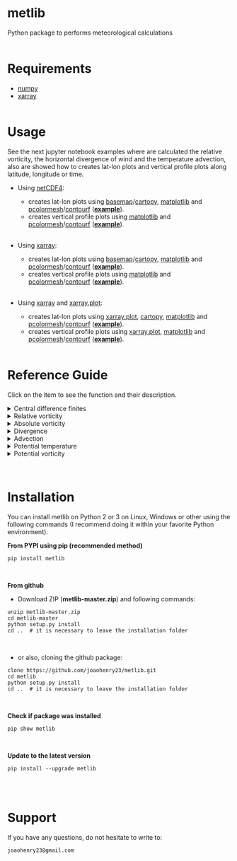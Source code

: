 # metlib
Python package to performs meteorological calculations
<br><br>

# Requirements
- [numpy](https://numpy.org/)
- [xarray](http://xarray.pydata.org/en/stable/)
<br><br>

# Usage
See the next jupyter notebook examples where are calculated the relative vorticity, the horizontal divergence of wind and the temperature advection, also are showed how to creates lat-lon plots and vertical profile plots along latitude, longitude or time.

- Using [netCDF4](https://github.com/Unidata/netcdf4-python):
  * creates lat-lon plots using [basemap](https://matplotlib.org/basemap/)/[cartopy](https://scitools.org.uk/cartopy/docs/latest/), [matplotlib](https://matplotlib.org/) and [pcolormesh](https://matplotlib.org/3.1.1/api/_as_gen/matplotlib.pyplot.pcolormesh.html)/[contourf](https://matplotlib.org/api/_as_gen/matplotlib.pyplot.contourf.html) (**[example](https://github.com/joaohenry23/metlib/blob/master/examples/ex01.ipynb)**).
  * creates vertical profile plots using [matplotlib](https://matplotlib.org/) and [pcolormesh](https://matplotlib.org/3.1.1/api/_as_gen/matplotlib.pyplot.pcolormesh.html)/[contourf](https://matplotlib.org/api/_as_gen/matplotlib.pyplot.contourf.html) (**[example](https://github.com/joaohenry23/metlib/blob/master/examples/ex04.ipynb)**).<br><br>

- Using [xarray](http://xarray.pydata.org/en/stable/):
  * creates lat-lon plots using [basemap](https://matplotlib.org/basemap/)/[cartopy](https://scitools.org.uk/cartopy/docs/latest/), [matplotlib](https://matplotlib.org/) and [pcolormesh](https://matplotlib.org/3.1.1/api/_as_gen/matplotlib.pyplot.pcolormesh.html)/[contourf](https://matplotlib.org/api/_as_gen/matplotlib.pyplot.contourf.html) (**[example](https://github.com/joaohenry23/metlib/blob/master/examples/ex02.ipynb)**).
  * creates vertical profile plots using [matplotlib](https://matplotlib.org/) and [pcolormesh](https://matplotlib.org/3.1.1/api/_as_gen/matplotlib.pyplot.pcolormesh.html)/[contourf](https://matplotlib.org/api/_as_gen/matplotlib.pyplot.contourf.html) (**[example](https://github.com/joaohenry23/metlib/blob/master/examples/ex05.ipynb)**).<br><br>

- Using [xarray](http://xarray.pydata.org/en/stable/) and [xarray.plot](http://xarray.pydata.org/en/stable/plotting.html):
  * creates lat-lon plots using [xarray.plot](http://xarray.pydata.org/en/stable/plotting.html), [cartopy](https://scitools.org.uk/cartopy/docs/latest/), [matplotlib](https://matplotlib.org/) and [pcolormesh](https://matplotlib.org/3.1.1/api/_as_gen/matplotlib.pyplot.pcolormesh.html)/[contourf](https://matplotlib.org/api/_as_gen/matplotlib.pyplot.contourf.html) (**[example](https://github.com/joaohenry23/metlib/blob/master/examples/ex03.ipynb)**).
  * creates vertical profile plots using [xarray.plot](http://xarray.pydata.org/en/stable/plotting.html), [matplotlib](https://matplotlib.org/) and [pcolormesh](https://matplotlib.org/3.1.1/api/_as_gen/matplotlib.pyplot.pcolormesh.html)/[contourf](https://matplotlib.org/api/_as_gen/matplotlib.pyplot.contourf.html) (**[example](https://github.com/joaohenry23/metlib/blob/master/examples/ex06.ipynb)**).
<br><br>

# Reference Guide
Click on the item to see the function and their description.
<details><summary>Central difference finites</summary>
<br>

**cdiff**(Field, Dim)
```
   Calculates a centered finite difference of Numpy array or Xarray.DataArray.


   Parameters
   ----------
   Field: Numpy array or Xarray.DataArray
          Their structure can be:
          - 1D [x]
          - 2D [y,x]
          - 3D [z,y,x]
          - 4D [t,z,y,x]

   Dim: String (str)
        Defines axis of derivative and can be 'X', 'Y', 'Z', 'T'.


   Returns
   -------
   CDIFF: Numpy array or Xarray.DataArray
          Centered finite difference in Dim of Field. The shape is the same that input(Field).
```
<br>
</details>

<details><summary>Relative vorticity</summary>
<br>

**relative_vorticity**(UComp, VComp, Lon=None, Lat=None)
```
   Calculates the relative vorticity of horizontal wind.


   Parameters
   ----------
   UComp: Numpy array or Xarray.DataArray
          Zonal component of wind. Their structure can be:
          - 2D [y,x]
          - 3D [z,y,x] or [t,y,x]
          - 4D [t,z,y,x]

   VComp: Numpy array or Xarray.DataArray
          Meridional component of wind. Their structure can be:
          - 2D [y,x]
          - 3D [z,y,x] or [t,y,x]
          - 4D [t,z,y,x]

   Lon: Numpy array
        2D array with the longitudes of UComp and VComp.
        If UComp and VComp are xarray.DataArray is not necessary define this parameter.

   Lat: Numpy array
        2D array with the latitudes of UComp and VComp.
        If UComp and VComp are xarray.DataArray is not necessary define this parameter.


   Returns
   -------
   vor: Numpy array or Xarray.DataArray
        Relative vorticity of Ucomp and Vcomp [s**-1]
```
<br>
</details>

<details><summary>Absolute vorticity</summary>
<br>

**absolute_vorticity**(UComp, VComp, Lon=None, Lat=None)
```
   Calculates the absolute vorticity of horizontal wind.


   Parameters
   ----------
   UComp: Numpy array or Xarray.DataArray
          Zonal component of wind. Their structure can be:
          - 2D [y,x]
          - 3D [z,y,x] or [t,y,x]
          - 4D [t,z,y,x]

   VComp: Numpy array or Xarray.DataArray
          Meridional component of wind. Their structure can be:
          - 2D [y,x]
          - 3D [z,y,x] or [t,y,x]
          - 4D [t,z,y,x]

   Lon: Numpy array
        2D array with the longitudes of UComp and VComp.
        If UComp and VComp are xarray.DataArray is not necessary define this parameter.

   Lat: Numpy array
        2D array with the latitudes of UComp and VComp.
        If UComp and VComp are xarray.DataArray is not necessary define this parameter.


   Returns
   -------
   avor: Numpy array or Xarray.DataArray
         Absolute relative vorticity of Ucomp and Vcomp [s**-1]
```
<br>
</details>

<details><summary>Divergence</summary>
<br>

**divergence**(UComp, VComp, Lon=None, Lat=None)
```
   Calculates the divergence of horizontal wind or some vector field.


   Parameters
   ----------
   UComp: Numpy array or Xarray.DataArray
          Zonal component of wind. Their structure can be:
          - 2D [y,x]
          - 3D [z,y,x] or [t,y,x]
          - 4D [t,z,y,x]

   VComp: Numpy array or Xarray.DataArray
          Meridional component of wind. Their structure can be:
          - 2D [y,x]
          - 3D [z,y,x] or [t,y,x]
          - 4D [t,z,y,x]

   Lon: Numpy array
        2D array with the longitudes of UComp and VComp.
        If UComp and VComp are xarray.DataArray is not necessary define this parameter.

   Lat: Numpy array
        2D array with the latitudes of UComp and VComp.
        If UComp and VComp are xarray.DataArray is not necessary define this parameter.


   Returns
   -------
   div: Numpy array or Xarray.DataArray
        Horizontal divergence of Ucomp and Vcomp [1/s]
        Negative divergence is also known as convergence.
```
<br>
</details>

<details> <summary>Advection</summary>
<br>

**advection**(Field, UComp, VComp, Lon=None, Lat=None)
```
   Calculates the horizontal adveccion of Field. 


   Parameters
   ----------
   Field: Numpy array or Xarray.DataArray
          Their structure can be:
          - 2D [y,x]
          - 3D [z,y,x] or [t,y,x]
          - 4D [t,z,y,x]

   UComp: Numpy array or Xarray.DataArray
          Zonal component of wind. Their structure can be:
          - 2D [y,x]
          - 3D [z,y,x] or [t,y,x]
          - 4D [t,z,y,x]

   VComp: Numpy array or Xarray.DataArray
          Meridional component of wind. Their structure can be:
          - 2D [y,x]
          - 3D [z,y,x] or [t,y,x]
          - 4D [t,z,y,x]

   Lon: Numpy array
        2D array with the longitudes of UComp and VComp.
        If UComp and VComp are xarray.DataArray is not necessary define this parameter.

   Lat: Numpy array
        2D array with the latitudes of UComp and VComp.
        If UComp and VComp are xarray.DataArray is not necessary define this parameter.


   Returns
   -------
   adv: Numpy array or Xarray.DataArray
        Horizontal advection of Field [Field_units/s]
```
<br>
</details>

<details><summary>Potential temperature</summary>
<br>

**potential_temperature**(Temperature, Levels=None)
```
   Calculates the potential temperature.


   Parameters
   ----------
   Temperature: Numpy array or Xarray.DataArray
                Temperature field in Kelvin. Their structure can be:
                - 2D [y,x]
                - 3D [z,y,x] or [t,y,x]
                - 4D [t,z,y,x]


   Levels: Numpy array
           1D array with pressure levels of Temperature.


   Returns
   -------
   PTemp: Numpy array or Xarray.DataArray
          Potential temperature [K].
```
<br>
</details>

<details><summary>Potential vorticity</summary>
<br>

**potential_vorticity**(Temperature, UComp, VComp, Lon=None, Lat=None, Levels=None)
```
   Calculates the baroclinic potential vorticity.


   Parameters
   ----------
   Temperature: Numpy array or Xarray.DataArray
                Temperature field in Kelvin. Their structure can be:
                - 3D [z,y,x]
                - 4D [t,z,y,x]

   UComp: Numpy array or Xarray.DataArray
          Zonal component of wind. Their structure can be:
          - 3D [z,y,x]
          - 4D [t,z,y,x]

   VComp: Numpy array or Xarray.DataArray
          Meridional component of wind. Their structure can be:
          - 3D [z,y,x]
          - 4D [t,z,y,x]

   Lon: Numpy array
        2D array with the longitudes of UComp and VComp.
        If UComp and VComp are xarray.DataArray is not necessary define this parameter.

   Lat: Numpy array
        2D array with the latitudes of UComp and VComp.
        If UComp and VComp are xarray.DataArray is not necessary define this parameter.


   Levels: Numpy array
           1D array with pressure levels of Temperature.
           If UComp and VComp are xarray.DataArray is not necessary define this parameter.


   Returns
   -------
   PVor: Numpy array or Xarray.DataArray
         Baroclinic potential voticity [1/s].
```
<br>
</details>
<br><br>

# Installation
You can install metlib on Python 2 or 3 on Linux, Windows or other using the following commands (I recommend doing it within your favorite Python environment).
<br>

**From PYPI using pip (recommended method)**

```
pip install metlib
```
<br>

**From github**

- Download ZIP (**metlib-master.zip**) and following commands:
```
unzip metlib-master.zip
cd metlib-master
python setup.py install
cd ..  # it is necessary to leave the installation folder
```
<br>

- or also, cloning the github package:
```
clone https://github.com/joaohenry23/metlib.git
cd metlib
python setup.py install
cd ..  # it is necessary to leave the installation folder
```
<br>

**Check if package was installed**

```
pip show metlib
```
<br>

**Update to the latest version**

```
pip install --upgrade metlib
```
<br>
<br>

# Support
If you have any questions, do not hesitate to write to:
```
joaohenry23@gmail.com

```


